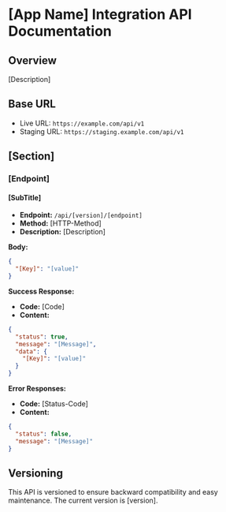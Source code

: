 # [App Name] Integration API Documentation

## Overview

[Description]

## Base URL

- Live URL: `https://example.com/api/v1`
- Staging URL: `https://staging.example.com/api/v1`

## [Section]

### [Endpoint]

#### [SubTitle]

- **Endpoint:** `/api/[version]/[endpoint]`
- **Method:** [HTTP-Method]
- **Description:** [Description]

**Body:**

```json
{
  "[Key]": "[value]"
}
```

**Success Response:**

- **Code:** [Code]
- **Content:**

```json
{
  "status": true,
  "message": "[Message]",
  "data": {
    "[Key]": "[value]"
  }
}
```

**Error Responses:**

- **Code:** [Status-Code]
- **Content:**

```json
{
  "status": false,
  "message": "[Message]"
}
```

## Versioning

This API is versioned to ensure backward compatibility and easy maintenance. The current version is [version].
